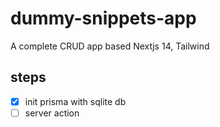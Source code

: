 # dummy-snippets-app
A complete CRUD app based Nextjs 14, Tailwind

## steps
- [x] init prisma with sqlite db
- [ ] server action
